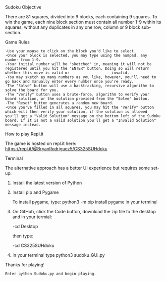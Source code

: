 Sudoku
Objective

There are 81 squares, divided into 9 blocks, each containing 9 squares. To win the game, each nine block section must contain all number 1-9 within its squares, without any duplicates in any one row, column or 9 block sub-section.

Game Rules

    -Use your mouse to click on the block you'd like to select.
    -Once your block is selected, you may type using the numpad, any number from 1-9.
    -Your initial number will be "sketched" in, meaning it will not be registered until you hit the "ENTER" button. Doing so will return whether this move is valid or                   invalid. 
    -You may sketch as many numbers as you like, however, you'll need to go back and manually enter every number once you're ready.
    -The "Solve" button will use a backtracking, recursive algorithm to solve the board for you. 
    -The "Verify" button uses a brute-force, algorithm to verify your board solution, or the solution provided from the "Solve" button.
    -The "Reset" button generates a random new board. 
    -Once you've filled in all squares, you may hit the "Verify" button which will then verify your solution, if the solution is allowed you'll get a "Valid Solution" message on the bottom left of the Sudoku board. If it is not a valid solution you'll get a "Invalid Solution" message instead.

How to play
Repl.it

The game is hosted on repl.it here: https://repl.it/@BryanRodriguez5/CS325SUHdoku

Terminal

The alternative approach has a better UI experience but requires some set-up:
1. Install the latest version of Python
2. Install pip and Pygame

    To install pygame, type: python3 -m pip install pygame in your terminal

 3. On GitHub, click the Code button, download the zip file to the desktop and in your termial:

    -cd Desktop
    
    then type:
    
    -cd CS325SUHdoku
    
 4. In your terminal type python3 sudoku_GUI.py
 
 Thanks for playing!

    Enter python Sudoku.py and begin playing.
